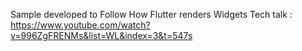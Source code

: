 Sample developed to Follow How Flutter renders Widgets Tech talk : https://www.youtube.com/watch?v=996ZgFRENMs&list=WL&index=3&t=547s
